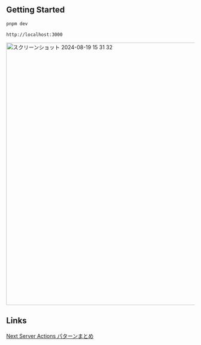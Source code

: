 
## Getting Started

```sh
pnpm dev
```

`http://localhost:3000`

<img width="700" alt="スクリーンショット 2024-08-19 15 31 32" src="https://github.com/user-attachments/assets/cd107e2b-8b53-4bdc-ac63-f9fc20f3e2d4">


## Links

[Next Server Actions パターンまとめ](https://zenn.dev/s_takashi/scraps/8931ee86308b9b)
